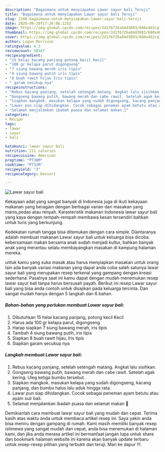 ```yaml
---
description: "Bagaimana untuk menyiapakan Lawar sayur bali Teruji"
title: "Bagaimana untuk menyiapakan Lawar sayur bali Teruji"
slug: 2108-bagaimana-untuk-menyiapakan-lawar-sayur-bali-teruji
date: 2020-09-20T17:26:06.125Z
image: https://img-global.cpcdn.com/recipes/2d1f6726a84d3893/680x482cq70/lawar-sayur-bali-foto-resep-utama.jpg
thumbnail: https://img-global.cpcdn.com/recipes/2d1f6726a84d3893/680x482cq70/lawar-sayur-bali-foto-resep-utama.jpg
cover: https://img-global.cpcdn.com/recipes/2d1f6726a84d3893/680x482cq70/lawar-sayur-bali-foto-resep-utama.jpg
author: Logan Morrison
ratingvalue: 4.3
reviewcount: 38187
recipeingredient:
- "15 helai kacang panjang potong kecil Kecil"
- "100 gr kelapa parut digongseng"
- "7 siung bawang merah iris tipis"
- "4 siung bawang putih iris tipis"
- "8 buah rawit hijau Iris tipis"
- " garam secukup nya"
recipeinstructions:
- "Rebus kacang panjang, setelah setengah matang. Angkat lalu sisihkan."
- "Gongseng bawang putih, bawang merah dan cabe rawit. Setelah agak kering. Uleg ketiga bumbu tersebut."
- "Siapkan mangkok. masukan kelapa yang sudah digongseng, kacang panjang, dan bumbu halus.lalu aduk hingga rata."
- "Lawar pun siap dihidangkan. Cocok sebagai peneman ayam betutu atau ayam suir bali."
- "Selamat menjalankan ibadah puasa dan selamat makan 🙋"
categories:
- Recipe
tags:
- lawar
- sayur
- bali

katakunci: lawar sayur bali 
nutrition: 211 calories
recipecuisine: American
preptime: "PT38M"
cooktime: "PT32M"
recipeyield: "3"
recipecategory: Dessert

---
```



![Lawar sayur bali](https://img-global.cpcdn.com/recipes/2d1f6726a84d3893/680x482cq70/lawar-sayur-bali-foto-resep-utama.jpg)

Kekayaan adat yang sangat banyak di Indonesia juga di ikuti kekayaan makanan yang beragam dengan berbagai varian dari masakan yang manis,pedas atau renyah. Karasteristik makanan Indonesia lawar sayur bali yang kaya dengan rempah-rempah membawa kesan tersendiri bahkan untuk turis yang berkunjung.


Kedekatan rumah tangga bisa ditemukan dengan cara simple. Diantaranya adalah membuat makanan Lawar sayur bali untuk keluarga bisa dicoba. kebersamaan makan bersama anak sudah menjadi kultur, bahkan banyak anak yang merantau selalu membayangkan masakan di kampung halaman mereka.



untuk kamu yang suka masak atau harus menyiapkan masakan untuk orang lain ada banyak variasi makanan yang dapat anda coba salah satunya lawar sayur bali yang merupakan resep terkenal yang gampang dengan kreasi sederhana. Pasalnya saat ini kamu dapat dengan mudah menemukan resep lawar sayur bali tanpa harus bersusah payah.
Berikut ini resep Lawar sayur bali yang bisa anda contoh untuk disajikan pada keluarga tercinta. Dan sangat mudah hanya dengan 5 langkah dan 6 bahan.


<!--inarticleads1-->

##### Bahan-bahan yang perlukan membuat Lawar sayur bali:

1. Dibutuhkan 15 helai kacang panjang, potong kecil Kecil
1. Harus ada 100 gr kelapa parut, digongseng
1. Harap siapkan 7 siung bawang merah, iris tipis
1. Tambah 4 siung bawang putih, iris tipis
1. Siapkan 8 buah rawit hijau, Iris tipis
1. Siapkan  garam secukup nya




<!--inarticleads2-->

##### Langkah membuat  Lawar sayur bali:

1. Rebus kacang panjang, setelah setengah matang. Angkat lalu sisihkan.
1. Gongseng bawang putih, bawang merah dan cabe rawit. Setelah agak kering. Uleg ketiga bumbu tersebut.
1. Siapkan mangkok. masukan kelapa yang sudah digongseng, kacang panjang, dan bumbu halus.lalu aduk hingga rata.
1. Lawar pun siap dihidangkan. Cocok sebagai peneman ayam betutu atau ayam suir bali.
1. Selamat menjalankan ibadah puasa dan selamat makan 🙋




Demikianlah cara membuat lawar sayur bali yang mudah dan cepat. Terima kasih atas waktu anda untuk membaca artikel resep ini. Saya yakin anda bisa meniru dengan gampang di rumah. Kami masih memiliki banyak resep istimewa yang sangat mudah dan cepat, anda bisa menemukan di halaman kami, dan jika anda merasa artikel ini bermanfaat jangan lupa untuk share dan bookmark halaman website ini karena akan banyak update terbaru untuk resep-resep pilihan yang terbukti dan teruji. Mari ke dapur !!!. 
